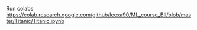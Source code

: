 Run colabs
https://colab.research.google.com/github/leexa90/ML_course_BII/blob/master/Titanic/Titanic.ipynb 
